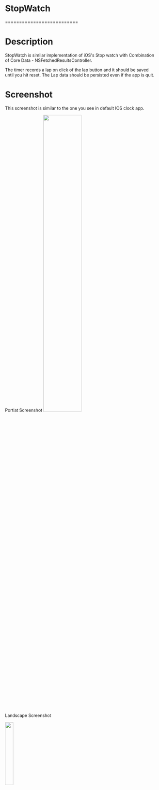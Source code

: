 # StopWatch

==========================

# Description
StopWatch is similar implementation of iOS's Stop watch with Combination of Core Data - NSFetchedResultsController.

The timer records a lap on click of the lap button and it should be saved until you hit reset. The Lap data should be persisted even if the app is quit.

# Screenshot
This screenshot is similar to the one you see in default IOS clock app.

Portiat Screenshot
<img src="https://ucde8bdda53e1fb1d64685a30a50.previews.dropboxusercontent.com/p/thumb/AAk4cE4ihUqKmHHM7yCmbXmQqFgOiF1PbWqGGlzq4q4Pikv8VqaOaleapxspN1QKSOXmNFy7ZhJTMfqm8zrJrQIz8v2qrCCXOdGLBbCgMqjGXmAKlL4nJbt-Cw4451ew_7EWtvnIAGysjOO2lmUGqine6D8P93iqsgN5aGxX755EYitRnpFtmEITVRLGtSqx2vOs6j0q-5O59FM_taD2c8ukk2O0nsKIfAA6i83FpR8vneerAtsYIqrf8N7TYBVik3URzuzjsB42PYqRQuLOSUKL_upYMaWZ5dXXi2lP8nragAKA_OOY8qhprUSmdSjxw0dw-YvmtSaeGk8F_s9xbyJPvVNPItEY6R3Nw-8ahBoOeW9DrjmZEF6IyOjiwzOVzxAwsGlz5O8GJY6tkNkb47dL/p.png?size=2048x1536&size_mode=3" width="50%"></img> 


Landscape Screenshot

<img  src="https://uc77995814f9d26949cdde3c82df.previews.dropboxusercontent.com/p/thumb/AAm_3QAQry0GZtTbUGaxIxSjkhgAOsNZLesVNY1BgRNV7tFStaTisj9_Zok9lEpYZOg2NDzFC76Z0xJv1xnenBUJBX277kXKo8j2nVhKoWxnqYy2Ay5XRwyafc5Etp-3jkaBnf75ysTAVecXiN1j1ZVkD9wAe3xomODTTi4RsR_K4EOmwM5eyA6kw1pH3gvIZKNfjsPsofByGq7dH_lnm2aGo0N5jbazofLCyp6LUc95MZf3xA1XYQZhcOJ7EW1wO13W7mhz4pVhSVGiEEB5XfF_n_TLskKYZulXhy30woRZOLUUkhATk9VUjMyUvm1mgYt97Pm7Qe3GR74mmiO7Pvvj2fz3V_sPvrlkXne3MLb6Lxd_bzE4adIlrSwCALNMCQrcx6PTtM9gAVENG7ExKwZN/p.png?size=2048x1536&size_mode=3" width="23%"></img> 


